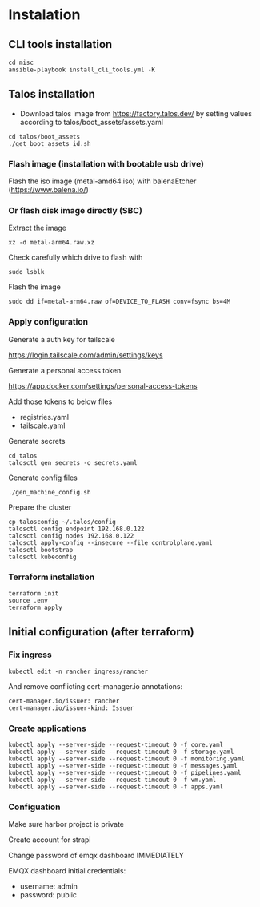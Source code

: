 # Instalation

## CLI tools installation

```
cd misc
ansible-playbook install_cli_tools.yml -K
```

## Talos installation

- Download talos image from https://factory.talos.dev/ by setting values according to talos/boot_assets/assets.yaml

```
cd talos/boot_assets
./get_boot_assets_id.sh
```

### Flash image (installation with bootable usb drive)

Flash the iso image (metal-amd64.iso) with balenaEtcher (https://www.balena.io/)

### Or flash disk image directly (SBC)

Extract the image

```
xz -d metal-arm64.raw.xz
```

Check carefully which drive to flash with

```
sudo lsblk
```

Flash the image

```
sudo dd if=metal-arm64.raw of=DEVICE_TO_FLASH conv=fsync bs=4M
```

### Apply configuration

Generate a auth key for tailscale

https://login.tailscale.com/admin/settings/keys

Generate a personal access token

https://app.docker.com/settings/personal-access-tokens

Add those tokens to below files

- registries.yaml
- tailscale.yaml

Generate secrets

```
cd talos
talosctl gen secrets -o secrets.yaml
```

Generate config files

```
./gen_machine_config.sh
```

Prepare the cluster

```
cp talosconfig ~/.talos/config
talosctl config endpoint 192.168.0.122
talosctl config nodes 192.168.0.122
talosctl apply-config --insecure --file controlplane.yaml
talosctl bootstrap
talosctl kubeconfig
```

### Terraform installation

```
terraform init
source .env
terraform apply
```

## Initial configuration (after terraform)

### Fix ingress

```
kubectl edit -n rancher ingress/rancher
```

And remove conflicting cert-manager.io annotations:

```
cert-manager.io/issuer: rancher
cert-manager.io/issuer-kind: Issuer
```

### Create applications

```
kubectl apply --server-side --request-timeout 0 -f core.yaml
kubectl apply --server-side --request-timeout 0 -f storage.yaml
kubectl apply --server-side --request-timeout 0 -f monitoring.yaml
kubectl apply --server-side --request-timeout 0 -f messages.yaml
kubectl apply --server-side --request-timeout 0 -f pipelines.yaml
kubectl apply --server-side --request-timeout 0 -f vm.yaml
kubectl apply --server-side --request-timeout 0 -f apps.yaml
```

### Configuation

Make sure harbor project is private

Create account for strapi

Change password of emqx dashboard IMMEDIATELY

EMQX dashboard initial credentials:

- username: admin
- password: public
